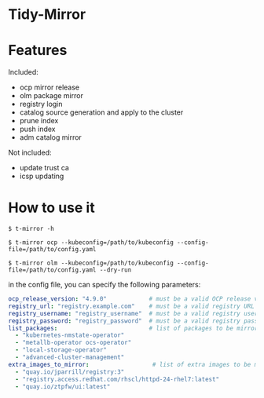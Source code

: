 # Tidy-Mirror

# Features

Included:

- ocp mirror release
- olm package mirror
- registry login
- catalog source generation and apply to the cluster
- prune index
- push index
- adm catalog mirror 

Not included:

- update trust ca
- icsp updating


# How to use it

```shell
$ t-mirror -h 

$ t-mirror ocp --kubeconfig=/path/to/kubeconfig --config-file=/path/to/config.yaml

$ t-mirror olm --kubeconfig=/path/to/kubeconfig --config-file=/path/to/config.yaml --dry-run
```


in the config file, you can specify the following parameters:

```yaml
ocp_release_version: "4.9.0"            # must be a valid OCP release version with the major.minor.patch format
registry_url: "registry.example.com"    # must be a valid registry URL (maybe with port number)
registry_username: "registry_username"  # must be a valid registry username
registry_password: "registry_password"  # must be a valid registry password
list_packages:                          # list of packages to be mirrored
  - "kubernetes-nmstate-operator"
  - "metallb-operator ocs-operator"
  - "local-storage-operator"
  - "advanced-cluster-management"
extra_images_to_mirror:                  # list of extra images to be mirrored
  - "quay.io/jparrill/registry:3"
  - "registry.access.redhat.com/rhscl/httpd-24-rhel7:latest"
  - "quay.io/ztpfw/ui:latest"


```